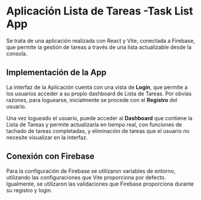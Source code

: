 # Aplicación Lista de Tareas -Task List App
Se trata de una aplicación realizada con React y Vite, conectada a Firebase, que permite la gestión de tareas a través de una lista actualizable desde la consola.
## Implementación de la App
La interfaz de la Aplicación cuenta con una vista de **Login**, que permite a los usuarios acceder a su propio dashboard de Lista de Tareas. Por obvias razones, para loguearse, inicialmente se procede con el **Registro** del usuario.

Una vez logueado el usuario, puede acceder al **Dashboard** que contiene la Lista de Tareas y permite actualizarla en tiempo real, con funciones de tachado de tareas completadas, y eliminación de tareas que el usuario no necesite visualizar en la interfaz.

## Conexión con Firebase
Para la configuración de Firebase se utilizaron variables de entorno, utilizando las configuraciones que Vite proporciona por defecto. Igualmente, se utilizaron las validaciones que Firebase proporciona durante su registro y login.